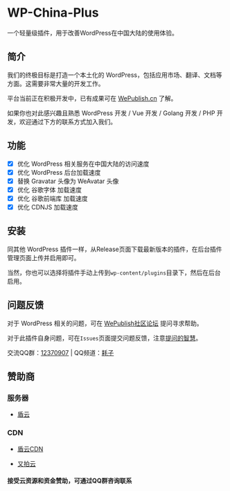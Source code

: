 # WP-China-Plus

一个轻量级插件，用于改善WordPress在中国大陆的使用体验。

## 简介

我们的终极目标是打造一个本土化的 WordPress，包括应用市场、翻译、文档等方面。这需要非常大量的开发工作。

平台当前正在积极开发中，已有成果可在 [WePublish.cn](https://wepublish.cn/) 了解。

如果你也对此感兴趣且熟悉 WordPress 开发 / Vue 开发 / Golang 开发 / PHP 开发，欢迎通过下方的联系方式加入我们。

## 功能

- [x] 优化 WordPress 相关服务在中国大陆的访问速度
- [x] 优化 WordPress 后台加载速度
- [x] 替换 Gravatar 头像为 WeAvatar 头像
- [x] 优化 谷歌字体 加载速度
- [x] 优化 谷歌前端库 加载速度
- [x] 优化 CDNJS 加载速度

## 安装

同其他 WordPress 插件一样，从Release页面下载最新版本的插件，在后台插件管理页面上传并启用即可。

当然，你也可以选择将插件手动上传到`wp-content/plugins`目录下，然后在后台启用。

## 问题反馈

对于 WordPress 相关的问题，可在 [WePublish社区论坛](https://wepublish.cn/forum) 提问寻求帮助。

对于此插件自身问题，可在`Issues`页面提交问题反馈，注意[提问的智慧](https://github.com/ryanhanwu/How-To-Ask-Questions-The-Smart-Way/blob/main/README-zh_CN.md)。

交流QQ群：[12370907](https://jq.qq.com/?_wv=1027&k=I1oJKSTH) | QQ频道：[耗子](https://pd.qq.com/s/fyol46wfy)

## 赞助商

### 服务器

- [盾云](https://www.ddunyun.com/)

### CDN

- [盾云CDN](http://cdn.ddunyun.com/)

- [又拍云](https://www.upyun.com/)

#### 接受云资源和资金赞助，可通过QQ群咨询联系
